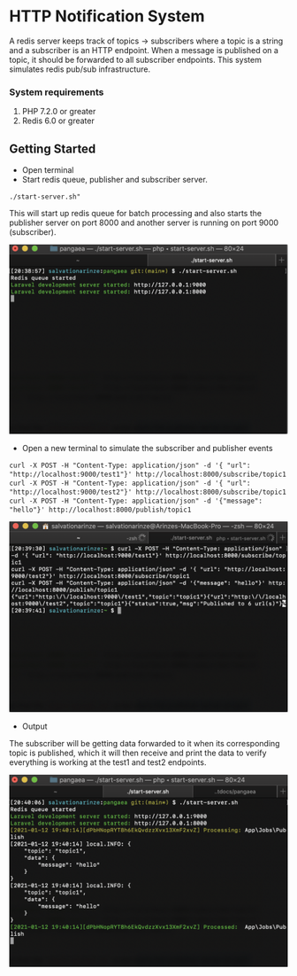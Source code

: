 # HTTP Notification System
 A redis server keeps track of topics -> subscribers where a topic is a string and a subscriber is an HTTP endpoint.  When a message is published on a topic, it should be forwarded to all subscriber endpoints. This system simulates redis pub/sub infrastructure.


### System requirements ###

1. PHP 7.2.0 or greater
2. Redis 6.0 or greater

## Getting Started ##

* Open terminal
* Start redis queue, publisher and subscriber server.
```
./start-server.sh"
```
This will start up redis queue for batch processing and also starts the publisher server on port 8000 and another server is running on port 9000 (subscriber).

![Screenshot](step-1.png)

* Open a new terminal to simulate the subscriber and publisher events
```
curl -X POST -H "Content-Type: application/json" -d '{ "url": "http://localhost:9000/test1"}' http://localhost:8000/subscribe/topic1
curl -X POST -H "Content-Type: application/json" -d '{ "url": "http://localhost:9000/test2"}' http://localhost:8000/subscribe/topic1
curl -X POST -H "Content-Type: application/json" -d '{"message": "hello"}' http://localhost:8000/publish/topic1
```

![Screenshot](step-2.png)

* Output 

The subscriber will be getting data forwarded to it when its corresponding topic is published, which it will then receive and print the data to verify everything is working at the test1 and test2 endpoints.

![Screenshot](step-3.png)

